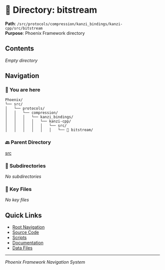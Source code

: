 # 📁 Directory: bitstream

**Path**: `/src/protocols/compression/kanzi_bindings/kanzi-cpp/src/bitstream`  
**Purpose**: Phoenix Framework directory

## Contents

*Empty directory*

## Navigation

### 📍 You are here
```
Phoenix/
└── src/
│   └── protocols/
│   │   └── compression/
│   │   │   └── kanzi_bindings/
│   │   │   │   └── kanzi-cpp/
│   │   │   │   │   └── src/
│   │   │   │   │   │   └── 📍 bitstream/

```

### 🔙 Parent Directory
[src](..)

### 📂 Subdirectories
*No subdirectories*

### 📄 Key Files
*No key files*

## Quick Links
- [Root Navigation](/NAVIGATION.md)
- [Source Code](/src/DIRECTORY_MAP.md)
- [Scripts](/scripts/DIRECTORY_MAP.md)
- [Documentation](/docs/DIRECTORY_MAP.md)
- [Data Files](/data/DIRECTORY_MAP.md)

---
*Phoenix Framework Navigation System*

